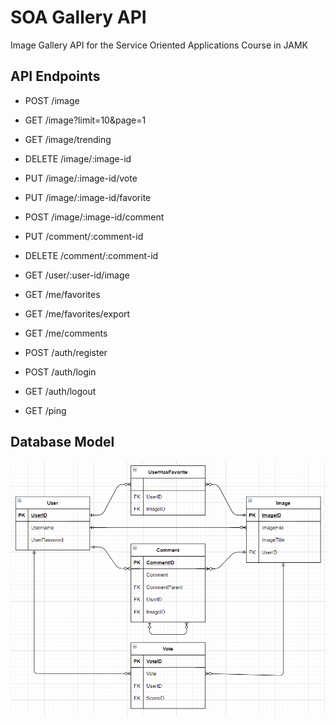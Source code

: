 # SOA Gallery API

Image Gallery API for the Service Oriented Applications Course in JAMK

## API Endpoints

* POST /image
* GET /image?limit=10&page=1
* GET /image/trending
* DELETE /image/:image-id
* PUT /image/:image-id/vote
* PUT /image/:image-id/favorite
* POST /image/:image-id/comment

* PUT /comment/:comment-id
* DELETE /comment/:comment-id

* GET /user/:user-id/image

* GET /me/favorites
* GET /me/favorites/export
* GET /me/comments

* POST /auth/register
* POST /auth/login
* GET /auth/logout

* GET /ping

## Database Model

![Database](images/LogicalDbModel.png)
